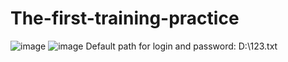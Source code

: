 # The-first-training-practice
![image](https://user-images.githubusercontent.com/80597767/228455982-0713fdd0-f92e-44eb-88e9-a71ade7c246b.png)
![image](https://user-images.githubusercontent.com/80597767/228456084-0f0dad6e-9185-47ca-8edc-020bece80991.png)
Default path for login and password: D:\123.txt
